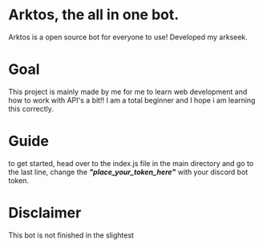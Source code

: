 # Arktos, the all in one bot.

Arktos is a open source bot for everyone to use! Developed my arkseek. 

# Goal
This project is mainly made by me for me to learn web development and how to work with API's a bit!! I am a total beginner and I hope i am learning this correctly. 

# Guide
to get started, head over to the index.js file in the main directory and go to the last line, change the ***"place_your_token_here"*** with your discord bot token.

# Disclaimer
This bot is not finished in the slightest
